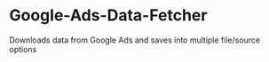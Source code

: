 # Google-Ads-Data-Fetcher
Downloads data from Google Ads and saves into multiple file/source options
